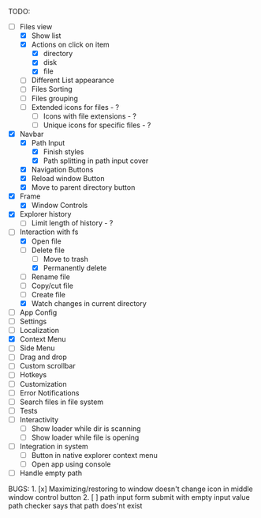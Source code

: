 TODO:

-   [ ] Files view
    -   [x] Show list
    -   [x] Actions on click on item
        -   [x] directory
        -   [x] disk
        -   [x] file
    -   [ ] Different List appearance
    -   [ ] Files Sorting
    -   [ ] Files grouping
    -   [ ] Extended icons for files - ?
        -   [ ] Icons with file extensions - ?
        -   [ ] Unique icons for specific files - ?
-   [x] Navbar
    -   [x] Path Input
        -   [x] Finish styles
        -   [x] Path splitting in path input cover
    -   [x] Navigation Buttons
    -   [x] Reload window Button
    -   [x] Move to parent directory button
-   [x] Frame
    -   [x] Window Controls
-   [x] Explorer history
    -   [ ] Limit length of history - ?
-   [ ] Interaction with fs
    -   [x] Open file
    -   [ ] Delete file
        -   [ ] Move to trash
        -   [x] Permanently delete
    -   [ ] Rename file
    -   [ ] Copy/cut file
    -   [ ] Create file
    -   [x] Watch changes in current directory
-   [ ] App Config
-   [ ] Settings
-   [ ] Localization
-   [x] Context Menu
-   [ ] Side Menu
-   [ ] Drag and drop
-   [ ] Custom scrollbar
-   [ ] Hotkeys
-   [ ] Customization
-   [ ] Error Notifications
-   [ ] Search files in file system
-   [ ] Tests
-   [ ] Interactivity
    -   [ ] Show loader while dir is scanning
    -   [ ] Show loader while file is opening
-   [ ] Integration in system
    -   [ ] Button in native explorer context menu
    -   [ ] Open app using console
-   [ ] Handle empty path

BUGS: 1. [x] Maximizing/restoring to window doesn't change icon in middle window control button 2. [ ] path input form submit with empty input value path checker says that path does'nt exist
